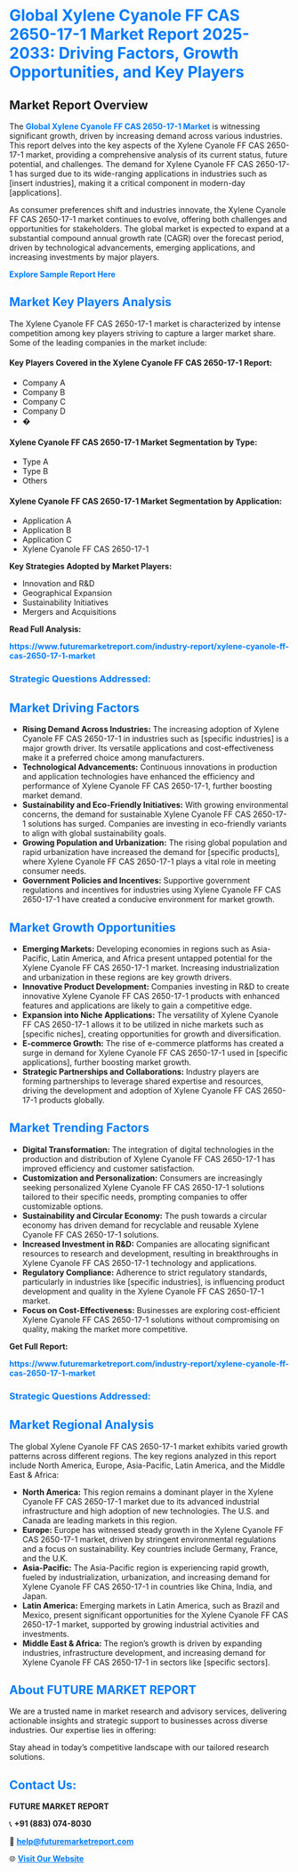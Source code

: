 <h1 style="color: #007BFF;">Global Xylene Cyanole FF CAS 2650-17-1 Market Report 2025-2033: Driving Factors, Growth Opportunities, and Key Players</h1>

<section id="overview">
<h2>Market Report Overview</h2>
<p>The <a href="https://www.futuremarketreport.com/industry-report/xylene-cyanole-ff-cas-2650-17-1-market" style="color: #007BFF; text-decoration: none;"><strong>Global Xylene Cyanole FF CAS 2650-17-1 Market</strong></a> is witnessing significant growth, driven by increasing demand across various industries. This report delves into the key aspects of the Xylene Cyanole FF CAS 2650-17-1 market, providing a comprehensive analysis of its current status, future potential, and challenges. The demand for Xylene Cyanole FF CAS 2650-17-1 has surged due to its wide-ranging applications in industries such as [insert industries], making it a critical component in modern-day [applications].</p>
<p>As consumer preferences shift and industries innovate, the Xylene Cyanole FF CAS 2650-17-1 market continues to evolve, offering both challenges and opportunities for stakeholders. The global market is expected to expand at a substantial compound annual growth rate (CAGR) over the forecast period, driven by technological advancements, emerging applications, and increasing investments by major players.</p>
</section>

<section id="overview">
<p><a href="https://www.futuremarketreport.com/request-sample/reportId=111365" style="color: #007BFF; text-decoration: none;"><strong>Explore Sample Report Here</strong></a></p>
</section>

<section id="key-players">
<h2 style="color: #007BFF;">Market Key Players Analysis</h2>
<p>The Xylene Cyanole FF CAS 2650-17-1 market is characterized by intense competition among key players striving to capture a larger market share. Some of the leading companies in the market include:</p>
<h4>Key Players Covered in the Xylene Cyanole FF CAS 2650-17-1 Report:</h4>
<ul><li>Company A</li><li>Company B</li><li>Company C</li><li>Company D</li><li>�</li></ul>
<h4>Xylene Cyanole FF CAS 2650-17-1 Market Segmentation by Type:</h4>
<ul><li>Type A</li><li>Type B</li><li>Others</li></ul>

<h4>Xylene Cyanole FF CAS 2650-17-1 Market Segmentation by Application:</h4>
<ul><li>Application A</li><li>Application B</li><li>Application C</li><li>Xylene Cyanole FF CAS 2650-17-1</li></ul>
<p><strong>Key Strategies Adopted by Market Players:</strong></p>
<ul>
<li>Innovation and R&D</li>
<li>Geographical Expansion</li>
<li>Sustainability Initiatives</li>
<li>Mergers and Acquisitions</li>
</ul>
</section>

<section>
<p><strong>Read Full Analysis: </strong></p><a href="https://www.futuremarketreport.com/industry-report/xylene-cyanole-ff-cas-2650-17-1-market" style="color: #007BFF; text-decoration: none;"><strong>https://www.futuremarketreport.com/industry-report/xylene-cyanole-ff-cas-2650-17-1-market</strong></a>
<h3 style="color: #007BFF;">Strategic Questions Addressed:</h3>
</section>

<section id="driving-factors">
<h2 style="color: #007BFF;">Market Driving Factors</h2>
<ul>
<li><strong>Rising Demand Across Industries:</strong> The increasing adoption of Xylene Cyanole FF CAS 2650-17-1 in industries such as [specific industries] is a major growth driver. Its versatile applications and cost-effectiveness make it a preferred choice among manufacturers.</li>
<li><strong>Technological Advancements:</strong> Continuous innovations in production and application technologies have enhanced the efficiency and performance of Xylene Cyanole FF CAS 2650-17-1, further boosting market demand.</li>
<li><strong>Sustainability and Eco-Friendly Initiatives:</strong> With growing environmental concerns, the demand for sustainable Xylene Cyanole FF CAS 2650-17-1 solutions has surged. Companies are investing in eco-friendly variants to align with global sustainability goals.</li>
<li><strong>Growing Population and Urbanization:</strong> The rising global population and rapid urbanization have increased the demand for [specific products], where Xylene Cyanole FF CAS 2650-17-1 plays a vital role in meeting consumer needs.</li>
<li><strong>Government Policies and Incentives:</strong> Supportive government regulations and incentives for industries using Xylene Cyanole FF CAS 2650-17-1 have created a conducive environment for market growth.</li>
</ul>
</section>

<section id="growth-opportunities">
<h2 style="color: #007BFF;">Market Growth Opportunities</h2>
<ul>
<li><strong>Emerging Markets:</strong> Developing economies in regions such as Asia-Pacific, Latin America, and Africa present untapped potential for the Xylene Cyanole FF CAS 2650-17-1 market. Increasing industrialization and urbanization in these regions are key growth drivers.</li>
<li><strong>Innovative Product Development:</strong> Companies investing in R&D to create innovative Xylene Cyanole FF CAS 2650-17-1 products with enhanced features and applications are likely to gain a competitive edge.</li>
<li><strong>Expansion into Niche Applications:</strong> The versatility of Xylene Cyanole FF CAS 2650-17-1 allows it to be utilized in niche markets such as [specific niches], creating opportunities for growth and diversification.</li>
<li><strong>E-commerce Growth:</strong> The rise of e-commerce platforms has created a surge in demand for Xylene Cyanole FF CAS 2650-17-1 used in [specific applications], further boosting market growth.</li>
<li><strong>Strategic Partnerships and Collaborations:</strong> Industry players are forming partnerships to leverage shared expertise and resources, driving the development and adoption of Xylene Cyanole FF CAS 2650-17-1 products globally.</li>
</ul>
</section>

<section id="trending-factors">
<h2 style="color: #007BFF;">Market Trending Factors</h2>
<ul>
<li><strong>Digital Transformation:</strong> The integration of digital technologies in the production and distribution of Xylene Cyanole FF CAS 2650-17-1 has improved efficiency and customer satisfaction.</li>
<li><strong>Customization and Personalization:</strong> Consumers are increasingly seeking personalized Xylene Cyanole FF CAS 2650-17-1 solutions tailored to their specific needs, prompting companies to offer customizable options.</li>
<li><strong>Sustainability and Circular Economy:</strong> The push towards a circular economy has driven demand for recyclable and reusable Xylene Cyanole FF CAS 2650-17-1 solutions.</li>
<li><strong>Increased Investment in R&D:</strong> Companies are allocating significant resources to research and development, resulting in breakthroughs in Xylene Cyanole FF CAS 2650-17-1 technology and applications.</li>
<li><strong>Regulatory Compliance:</strong> Adherence to strict regulatory standards, particularly in industries like [specific industries], is influencing product development and quality in the Xylene Cyanole FF CAS 2650-17-1 market.</li>
<li><strong>Focus on Cost-Effectiveness:</strong> Businesses are exploring cost-efficient Xylene Cyanole FF CAS 2650-17-1 solutions without compromising on quality, making the market more competitive.</li>
</ul>
</section>

<section>
<p><strong>Get Full Report: </strong></p><a href="https://www.futuremarketreport.com/industry-report/xylene-cyanole-ff-cas-2650-17-1-market" style="color: #007BFF; text-decoration: none;"><strong>https://www.futuremarketreport.com/industry-report/xylene-cyanole-ff-cas-2650-17-1-market</strong></a>
<h3 style="color: #007BFF;">Strategic Questions Addressed:</h3>
</section>


<section id="regional-analysis">
<h2 style="color: #007BFF;">Market Regional Analysis</h2>
<p>The global Xylene Cyanole FF CAS 2650-17-1 market exhibits varied growth patterns across different regions. The key regions analyzed in this report include North America, Europe, Asia-Pacific, Latin America, and the Middle East & Africa:</p>
<ul>
<li><strong>North America:</strong> This region remains a dominant player in the Xylene Cyanole FF CAS 2650-17-1 market due to its advanced industrial infrastructure and high adoption of new technologies. The U.S. and Canada are leading markets in this region.</li>
<li><strong>Europe:</strong> Europe has witnessed steady growth in the Xylene Cyanole FF CAS 2650-17-1 market, driven by stringent environmental regulations and a focus on sustainability. Key countries include Germany, France, and the U.K.</li>
<li><strong>Asia-Pacific:</strong> The Asia-Pacific region is experiencing rapid growth, fueled by industrialization, urbanization, and increasing demand for Xylene Cyanole FF CAS 2650-17-1 in countries like China, India, and Japan.</li>
<li><strong>Latin America:</strong> Emerging markets in Latin America, such as Brazil and Mexico, present significant opportunities for the Xylene Cyanole FF CAS 2650-17-1 market, supported by growing industrial activities and investments.</li>
<li><strong>Middle East & Africa:</strong> The region’s growth is driven by expanding industries, infrastructure development, and increasing demand for Xylene Cyanole FF CAS 2650-17-1 in sectors like [specific sectors].</li>
</ul>
</section>

<footer>
<h2 style="color: #007BFF;">About FUTURE MARKET REPORT</h2>
<p>We are a trusted name in market research and advisory services, delivering actionable insights and strategic support to businesses across diverse industries. Our expertise lies in offering:</p>

<p>Stay ahead in today’s competitive landscape with our tailored research solutions.</p>

<h2 style="color: #007BFF;">Contact Us:</h2>
<p><strong>FUTURE MARKET REPORT</strong></p>
<p>📞 <strong>+91 (883) 074-8030</strong></p>
<p>📧 <strong><a href="mailto:help@futuremarketreport.com" style="color: #007BFF;">help@futuremarketreport.com</a></strong></p>
<p>🌐 <strong><a href="https://www.futuremarketreport.com/" style="color: #007BFF;">Visit Our Website</a></strong></p>
</footer>